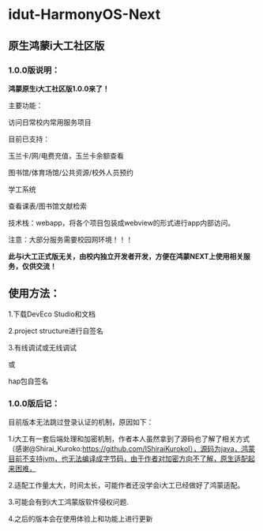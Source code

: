 # idut-HarmonyOS-Next
## **原生鸿蒙i大工社区版**

### **1.0.0版说明：**

**鸿蒙原生i大工社区版1.0.0来了！**

主要功能：

访问日常校内常用服务项目

目前已支持：

玉兰卡/网/电费充值，玉兰卡余额查看

图书馆/体育场馆/公共资源/校外人员预约

学工系统

查看课表/图书馆文献检索

技术栈：webapp，将各个项目包装成webview的形式进行app内部访问。

注意：大部分服务需要校园网环境！！！

**此与i大工正式版无关，由校内独立开发者开发，方便在鸿蒙NEXT上使用相关服务，仅供交流！**

## **使用方法：**
1.下载DevEco Studio和文档

2.project structure进行自签名

3.有线调试或无线调试

或

hap包自签名

### **1.0.0版后记：**
目前版本无法跳过登录认证的机制，原因如下：

1.i大工有一套后端处理和加密机制，作者本人虽然拿到了源码也了解了相关方式（感谢@Shirai_Kuroko:https://github.com/IShiraiKurokoI），源码为java，鸿蒙目前不支持jvm，也无法编译成字节码，由于作者对加密方向不了解，原生适配起来困难，

2.适配工作量太大，时间太长，可能作者还没学会i大工已经做好了鸿蒙适配。

3.可能会有到i大工鸿蒙版软件侵权问题.

4.之后的版本会在使用体验上和功能上进行更新

